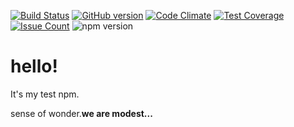[![Build Status](https://secure.travis-ci.org/lv7777/hello_npm.png?branch=master)](https://travis-ci.org/lv7777/hello_npm/)
[![GitHub version](https://badge.fury.io/gh/lv7777%2Fhello_npm.svg)](https://badge.fury.io/gh/lv7777%2Fhello_npm)
[![Code Climate](https://codeclimate.com/github/lv7777/hello_npm/badges/gpa.svg)](https://codeclimate.com/github/lv7777/hello_npm)
[![Test Coverage](https://codeclimate.com/github/lv7777/hello_npm/badges/coverage.svg)](https://codeclimate.com/github/lv7777/hello_npm/coverage)
[![Issue Count](https://codeclimate.com/github/lv7777/hello_npm/badges/issue_count.svg)](https://codeclimate.com/github/lv7777/hello_npm)
 <img src="https://img.shields.io/badge/lv7777-god-brightgreen.svg" alt="npm version">
# hello!

It's my test npm.

sense of wonder.**we are modest...**
